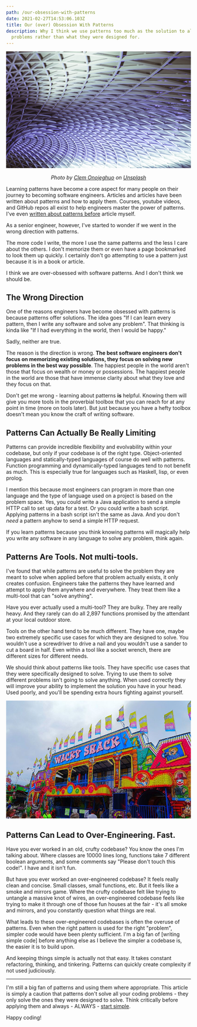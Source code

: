 ```yaml
---
path: /our-obsession-with-patterns
date: 2021-02-27T14:53:06.103Z
title: Our (over) Obsession With Patterns
description: Why I think we use patterns too much as the solution to all
  problems rather than what they were designed for.
---
```



![Patterns in King's Cross London](../assets/clem-onojeghuo-t7gi_cyrkdg-unsplash.jpg)

<center>

<i>

Photo by [Clem Onojeghuo](https://unsplash.com/@clemono?utm_source=unsplash&utm_medium=referral&utm_content=creditCopyText) on [Unsplash](https://unsplash.com/s/photos/geometry?utm_source=unsplash&utm_medium=referral&utm_content=creditCopyText)

</i>

</center>


Learning patterns have become a core aspect for many people on their journey to becoming software engineers. Articles and articles have been written about patterns and how to apply them. Courses, youtube videos, and GitHub repos all exist to help engineers master the power of patterns. I've even [written about patterns before](http://bit.ly/3r62E8Y) article myself.

As a senior engineer, however, I've started to wonder if we went in the wrong direction with patterns. 

The more code I write, the more I use the same patterns and the less I care about the others. I don't memorize them or even have a page bookmarked to look them up quickly. I certainly don't go attempting to use a pattern just because it is in a book or article. 

I think we are over-obsessed with software patterns. And I don't think we should be.

## The Wrong Direction

One of the reasons engineers have become obsessed with patterns is because patterns offer solutions. The idea goes "If I can learn every pattern, then I write any software and solve any problem". That thinking is kinda like "If I had everything in the world, then I would be happy."

Sadly, neither are true.

The reason is the direction is wrong. **The best software engineers don't focus on memorizing existing solutions, they focus on solving new problems in the best way possible**. The happiest people in the world aren't those that focus on wealth or money or possessions. The happiest people in the world are those that have immense clarity about what they love and they focus on that.

Don't get me wrong - learning about patterns **is** helpful. Knowing them will give you more tools in the proverbial toolbox that you can reach for at any point in time (more on tools later). But just because you have a hefty toolbox doesn't mean you know the craft of writing software.

## Patterns Can Actually Be Really Limiting

Patterns can provide incredible flexibility and evolvability within your codebase, but only if your codebase is of the right type. Object-oriented languages and statically-typed languages of course do well with patterns. Function programming and dynamically-typed languages tend to not benefit as much. This is especially true for languages such as Haskell, lisp, or even prolog. 

I mention this because most engineers can program in more than one language and the type of language used on a project is based on the problem space. Yes, you could write a Java application to send a simple HTTP call to set up data for a test. Or you could write a bash script. Applying patterns in a bash script isn't the same as Java. And you don't *need* a pattern anyhow to send a simple HTTP request.

If you learn patterns because you think knowing patterns will magically help you write any software in any language to solve any problem, think again.

## Patterns Are Tools. Not multi-tools.

I've found that while patterns are useful to solve the problem they are meant to solve when applied before that problem actually exists, it only creates confusion. Engineers take the patterns they have learned and attempt to apply them anywhere and everywhere. They treat them like a multi-tool that can "solve anything".

Have you ever actually used a multi-tool? They are bulky. They are really heavy. And they rarely can do all 2,897 functions promised by the attendant at your local outdoor store.

Tools on the other hand tend to be much different. They have one, maybe two extremely specific use cases for which they are designed to solve. You wouldn't use a screwdriver to drive a nail and you wouldn't use a sander to cut a board in half. Even within a tool like a socket wrench, there are different sizes for different needs. 

We should think about patterns like tools. They have specific use cases that they were specifically designed to solve. Trying to use them to solve different problems isn't going to solve anything. When used correctly they will improve your ability to implement the solution you have in your head. Used poorly, and you'll be spending extra hours fighting against yourself.

![Wacky Shack Fun House](../assets/wacky_shack_fun_house_-_panoramio_-2-.jpg)

## Patterns Can Lead to Over-Engineering. Fast.

Have you ever worked in an old, crufty codebase? You know the ones I'm talking about. Where classes are 10000 lines long, functions take 7 different boolean arguments, and some comments say "Please don't touch this code!". I have and it isn't fun.

But have you ever worked an over-engineered codebase? It feels really clean and concise. Small classes, small functions, etc. But it feels like a smoke and mirrors game. Where the crufty codebase felt like trying to untangle a massive knot of wires, an over-engineered codebase feels like trying to make it through one of those fun houses at the fair - it's all smoke and mirrors, and you constantly question what things are real.

What leads to these over-engineered codebases is often the overuse of patterns. Even when the right pattern is used for the right "problem", simpler code would have been plenty sufficient. I'm a big fan of \[writing simple code] before anything else as I believe the simpler a codebase is, the easier it is to build upon. 

And keeping things simple is actually not that easy. It takes constant refactoring, thinking, and tinkering. Patterns can quickly create complexity if not used judiciously. 

- - -

I'm still a big fan of patterns and using them where appropriate. This article is simply a caution that patterns don't solve all your coding problems - they only solve the ones they were designed to solve. Think critically before applying them and always - ALWAYS - [start simple](http://bit.ly/3bN3VuU).

Happy coding!